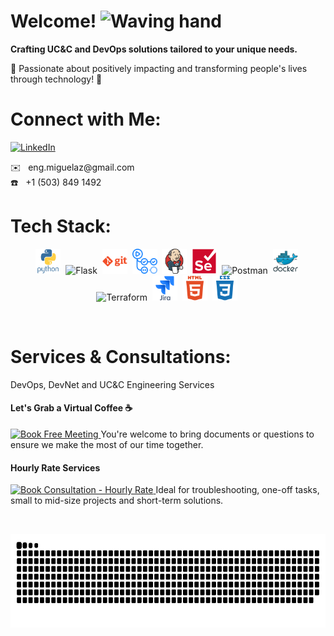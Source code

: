 <h1>Welcome! <img src="https://media.giphy.com/media/hvRJCLFzcasrR4ia7z/giphy.gif" alt="Waving hand" width="25" height="25"></h2>

<p><strong>Crafting UC&C and DevOps solutions tailored to your unique needs.</strong></p>

🌱 Passionate about positively impacting and transforming people's lives through technology! 🌳 <br>

<h1>Connect with Me:</h2>

<!-- Button for LinkedIn -->
<a href="https://www.linkedin.com/in/miguel-arizmendi-0287a197/" title="Connect with me on LinkedIn" alt="LinkedIn profile">
  <img src="https://img.shields.io/badge/LinkedIn-blue?style=flat&logo=linkedin&logoColor=white" alt="LinkedIn" width="86" height="25"/>
</a><br>

<p>✉️ &nbsp; eng.miguelaz@gmail.com <br>
☎️ &nbsp; +1 (503) 849 1492</p>

<h1>Tech Stack:</h1>
<p align="center">
    <img src="https://github.com/devicons/devicon/blob/master/icons/python/python-original-wordmark.svg" title="Python" alt="Python" width="40" height="40"/>&nbsp;  
    <img src="https://raw.githubusercontent.com/gilbarbara/logos/29e8719bf78915c7a82a26a6c203f53c4cb8fff2/logos/flask.svg" title="Flask" alt="Flask" width="40" height="40"/>&nbsp;
    <img src="https://github.com/devicons/devicon/blob/master/icons/git/git-plain-wordmark.svg" title="Git" alt="Git" width="40" height="40"/>&nbsp;
    <img src="https://github.com/devicons/devicon/blob/master/icons/githubactions/githubactions-original.svg" title="GitHub Actions" alt="GitHub Actions" width="40" height="40"/>&nbsp;
    <img src="https://github.com/devicons/devicon/blob/master/icons/jenkins/jenkins-original.svg" title="Jenkins" alt="Jenkins" width="40" height="40"/>&nbsp;
    <img src="https://github.com/devicons/devicon/blob/master/icons/selenium/selenium-original.svg" title="Selenium WebDriver" alt="Selenium WebDriver" width="40" height="40"/>&nbsp;
    <img src="https://www.vectorlogo.zone/logos/getpostman/getpostman-icon.svg" title="Postman" alt="Postman" width="40" height="40"/>&nbsp;
    <img src="https://github.com/devicons/devicon/blob/master/icons/docker/docker-original-wordmark.svg" title="Docker" alt="Docker" width="40" height="40"/>&nbsp;
    <img src="https://www.vectorlogo.zone/logos/terraformio/terraformio-icon.svg" title="Terraform" alt="Terraform" width="40" height="40"/>&nbsp;
    <img src="https://github.com/devicons/devicon/blob/master/icons/jira/jira-original-wordmark.svg" title="Jira" alt="Jira" width="40" height="40"/>&nbsp;
    <img src="https://github.com/devicons/devicon/blob/master/icons/html5/html5-plain-wordmark.svg" title="HTML5" alt="HTML5" width="40" height="40"/>&nbsp; 
    <img src="https://github.com/devicons/devicon/blob/master/icons/css3/css3-plain-wordmark.svg" title="CSS3" alt="CSS3" width="40" height="40"/>&nbsp;
</p>
<br>
<h1>Services & Consultations:</h1>

<p>DevOps, DevNet and UC&C Engineering Services</p>

<h4>Let's Grab a Virtual Coffee ☕</h4>
<p>
<a href="https://calendly.com/with_miguel">
  <img src="https://img.shields.io/badge/Book%20Coffee%20Chat-1%20hour%20-brightgreen?color=green" alt="Book Free Meeting" height="25"> 
</a> You're welcome to bring documents or questions to ensure we make the most of our time together.
</p>

<h4>Hourly Rate Services</h4>
<p>
<a href="https://calendly.com/with_miguel/hourly-rate-consultation">
  <img src="https://img.shields.io/badge/Book%20Consultation-Hourly%20Rate-blue" alt="Book Consultation - Hourly Rate" height="25">
</a> Ideal for troubleshooting, one-off tasks, small to mid-size projects and short-term solutions.
</p>

<br>
<p align="center">
<img src="https://raw.githubusercontent.com/platane/snk/output/github-contribution-grid-snake-dark.svg" title="GitHub contributions snake animation" alt="A dynamic snake animation representing GitHub contributions" width="980" height="150"/>
</p>



